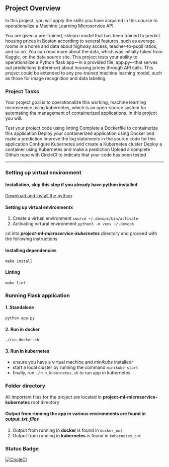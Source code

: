 ## Project Overview

In this project, you will apply the skills you have acquired in this course to operationalize a Machine Learning Microservice API.

You are given a pre-trained, sklearn model that has been trained to predict housing prices in Boston according to several features, such as average rooms in a home and data about highway access, teacher-to-pupil ratios, and so on. You can read more about the data, which was initially taken from Kaggle, on the data source site. This project tests your ability to operationalize a Python flask app—in a provided file, app.py—that serves out predictions (inference) about housing prices through API calls. This project could be extended to any pre-trained machine learning model, such as those for image recognition and data labeling.

### Project Tasks
Your project goal is to operationalize this working, machine learning microservice using kubernetes, which is an open-source system for automating the management of containerized applications. In this project you will:

Test your project code using linting
Complete a Dockerfile to containerize this application
Deploy your containerized application using Docker and make a prediction
Improve the log statements in the source code for this application
Configure Kubernetes and create a Kubernetes cluster
Deploy a container using Kubernetes and make a prediction
Upload a complete Github repo with CircleCI to indicate that your code has been tested

---

###  Setting up virtual environment
#### Installation, skip this step if you already have python installed
[Download and install the python](https://www.python.org/downloads/). 
#### Setting up virtual environmentx
1. Create a virtual environment
``source ~/.devops/bin/activate``
2. Activating virtural environment
``python3 -m venv ~/.devops``


cd into _**project-ml-microservice-kubernetes**_ directory and proceed with the following instructions
####  Installing dependencies
``make install``
#### Linting
``make lint``

### Running Flask application
#### 1. Standalone
 ``python app.py``
#### 2. Run in docker
 `` ./run_docker.sh ``
#### 3. Run in kubernetes
 - ensure you have a virtual machine and *minikube* installedr
 - start a local cluster by running the command ``minikube start``
 - finally, run ``./run_kubernetes.sh`` to run app in kubernetes
 

### Folder directory
All important files for the project are located in **project-ml-microservice-kubernetes** root directory
####  Output from running the app in various environments are found in _output_txt_files_
1. Output from running in **docker** is found in `docker_out`
2. Output from running in **kubernetes** is found in `kubernetes_out`

### Status Badge
[![CircleCI](https://dl.circleci.com/status-badge/img/gh/marietta-a/Operationalize-a-Machine-Learning-Microservice-API/tree/master.svg?style=svg)](https://dl.circleci.com/status-badge/redirect/gh/marietta-a/Operationalize-a-Machine-Learning-Microservice-API/tree/master)
